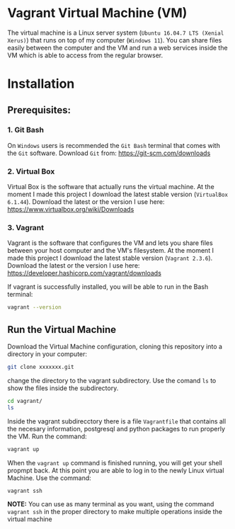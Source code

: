 # Vagrant Virtual Machine (VM)
The virtual machine is a Linux server system (`Ubuntu 16.04.7 LTS (Xenial Xerus)`) that runs on top of my computer (`Windows 11`). You can share files easily between the computer and the VM and run a web services inside the VM which is able to access from the regular browser.

# Installation
## Prerequisites:

### 1. Git Bash

On `Windows` users is recommended the `Git Bash` terminal that comes with the `Git` software. Download `Git` from: https://git-scm.com/downloads 

### 2. Virtual Box

Virtual Box is the software that actually runs the virtual machine. At the moment I made this project I download the latest stable version (`VirtualBox 6.1.44`). Download the latest or the version I use here: https://www.virtualbox.org/wiki/Downloads

### 3. Vagrant

Vagrant is the software that configures the VM and lets you share files between your host computer and the VM's filesystem. At the moment I made this project I download the latest stable version (`Vagrant 2.3.6`). Download the latest or the version I use here: https://developer.hashicorp.com/vagrant/downloads

If vagrant is successfully installed, you will be able to run in the Bash terminal:
```bash
vagrant --version
```

## Run the Virtual Machine
Download the Virtual Machine configuration, cloning this repository into a directory in your computer:
```bash
git clone xxxxxxx.git
```
change the directory to the vagrant subdirectory. Use the comand `ls` to show the files inside the subdirectory.
```bash
cd vagrant/
ls 
```
Inside the vagrant subdirecctory there is a file `Vagrantfile` that contains all the necesary information, postgresql and python packages to run properly the VM. Run the command:
```bash
vagrant up
```
When the `vagrant up` command is finished running, you will get your shell propmpt back.
At this point you are able to log in to the newly Linux virtual Machine. Use the command:
```bash
vagrant ssh
```
**NOTE:** You can use as many terminal as you want, using the command `vagrant ssh` in the proper directory to make multiple operations inside the virtual machine 


